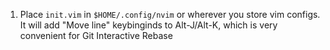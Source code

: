 1. Place `init.vim` in `$HOME/.config/nvim` or wherever you store vim configs.
   It will add "Move line" keybinginds to Alt-J/Alt-K, which is very convenient for Git Interactive Rebase
